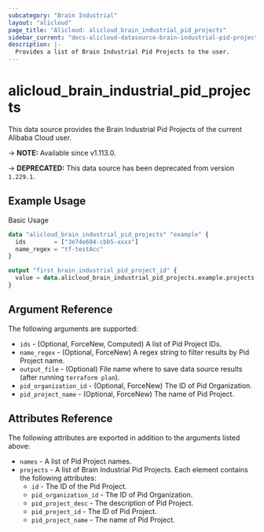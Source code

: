 ```yaml
---
subcategory: "Brain Industrial"
layout: "alicloud"
page_title: "Alicloud: alicloud_brain_industrial_pid_projects"
sidebar_current: "docs-alicloud-datasource-brain-industrial-pid-projects"
description: |-
  Provides a list of Brain Industrial Pid Projects to the user.
---
```


# alicloud_brain_industrial_pid_projects

This data source provides the Brain Industrial Pid Projects of the current Alibaba Cloud user.

-> **NOTE:** Available since v1.113.0.

-> **DEPRECATED:**  This data source has been deprecated from version `1.229.1`.

## Example Usage

Basic Usage

```terraform
data "alicloud_brain_industrial_pid_projects" "example" {
  ids        = ["3e74e684-cbb5-xxxx"]
  name_regex = "tf-testAcc"
}

output "first_brain_industrial_pid_project_id" {
  value = data.alicloud_brain_industrial_pid_projects.example.projects.0.id
}
```

## Argument Reference

The following arguments are supported:

* `ids` - (Optional, ForceNew, Computed)  A list of Pid Project IDs.
* `name_regex` - (Optional, ForceNew) A regex string to filter results by Pid Project name.
* `output_file` - (Optional) File name where to save data source results (after running `terraform plan`).
* `pid_organization_id` - (Optional, ForceNew) The ID of Pid Organization.
* `pid_project_name` - (Optional, ForceNew) The name of Pid Project.

## Attributes Reference

The following attributes are exported in addition to the arguments listed above:

* `names` - A list of Pid Project names.
* `projects` - A list of Brain Industrial Pid Projects. Each element contains the following attributes:
	* `id` - The ID of the Pid Project.
	* `pid_organization_id` - The ID of Pid Organization.
	* `pid_project_desc` - The description of Pid Project.
	* `pid_project_id` - The ID of Pid Project.
	* `pid_project_name` - The name of Pid Project.
